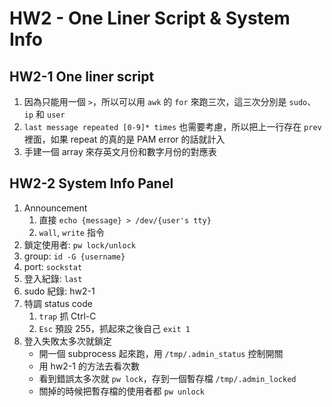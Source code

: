 # HW2 - One Liner Script & System Info
## HW2-1 One liner script
1. 因為只能用一個 `>`，所以可以用 `awk` 的 `for` 來跑三次，這三次分別是 `sudo`、`ip` 和 `user`
2. `last message repeated [0-9]* times` 也需要考慮，所以把上一行存在 `prev` 裡面，如果 repeat 的真的是 PAM error 的話就計入
3. 手建一個 array 來存英文月份和數字月份的對應表

## HW2-2 System Info Panel
1. Announcement
    1. 直接 `echo {message} > /dev/{user's tty}`
    2. `wall`, `write` 指令
2. 鎖定使用者: `pw lock/unlock`
3. group: `id -G {username}`
4. port: `sockstat`
5. 登入紀錄: `last`
6. sudo 紀錄: hw2-1
7. 特調 status code
    1. `trap` 抓 Ctrl-C
    2. `Esc` 預設 255，抓起來之後自己 `exit 1`
8. 登入失敗太多次就鎖定
    - 開一個 subprocess 起來跑，用 `/tmp/.admin_status` 控制開關
    - 用 hw2-1 的方法去看次數
    - 看到錯誤太多次就 `pw lock`，存到一個暫存檔 `/tmp/.admin_locked`
    - 關掉的時候把暫存檔的使用者都 `pw unlock`

